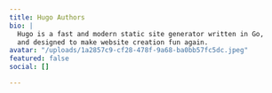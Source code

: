 ```yaml
---
title: Hugo Authors
bio: |
  Hugo is a fast and modern static site generator written in Go,
  and designed to make website creation fun again.
avatar: "/uploads/1a2857c9-cf28-478f-9a68-ba0bb57fc5dc.jpeg"
featured: false
social: []

---
```

